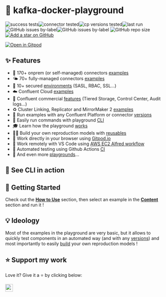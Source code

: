 # 🐳 kafka-docker-playground
![success tests](https://img.shields.io/badge/success%20tests-448%2F471-red)![connector tested](https://img.shields.io/badge/connector%20tested-149-green)![cp versions tested](https://img.shields.io/badge/cp%20version%20tested-%207.9.0-green)![last run](https://img.shields.io/badge/last%20run-2025--05--22%2019:17-green)
![GitHub issues by-label](https://img.shields.io/github/issues/vdesabou/kafka-docker-playground/CI%20failing%20🔥)![GitHub issues by-label](https://img.shields.io/github/issues/vdesabou/kafka-docker-playground/enhancement%20✨)
![GitHub repo size](https://img.shields.io/github/repo-size/vdesabou/kafka-docker-playground)
[![Add a star on GitHub](https://img.shields.io/github/stars/vdesabou/kafka-docker-playground?style=social)](https://github.com/vdesabou/kafka-docker-playground)

[![Open in Gitpod](https://gitpod.io/button/open-in-gitpod.svg)](https://gitpod.io/#https://github.com/vdesabou/kafka-docker-playground)
## ✨ Features

- 🔗 170+ onprem (or self-managed) connectors [examples](/content?id=🔗-connectors)
- 🌤️ 70+ fully-managed connectors [examples](/content?id=%f0%9f%a4%96-fully-managed-connectors)
- 🔐 10+ secured [environments](/content?id=%F0%9F%94%90-environments) (SASL, RBAC, SSL...)
- ☁️ Confluent Cloud [examples](/content?id=☁%EF%B8%8F-confluent-cloud)
- 💸 Confluent commercial [features](/content?id=💸-confluent-commercial) (Tiered Storage, Control Center, Audit logs...)
- ♻️ Cluster Linking, Replicator and MirrorMaker 2 [examples](/content?id=🌍-multi-data-center-deployments)
- 🎯 Run examples with any Confluent Platform or connector [versions](/how-to-use?id=🪄-specify-versions)
- 🧠 Easily run commands with playground [CLI](/cli)
- 🎓 Learn how the playground [works](/how-it-works)
- 👷‍♂️ Build your own reproduction models with [reusables](/reusables)
- 📱 Work directly in your browser using [Gitpod.io](/how-to-use?id=🪄-gitpodio)
- 🎩 Work remotely with VS Code using [AWS EC2 Alfred workflow](/how-to-use?id=%f0%9f%8e%a9-aws-ec2-alfred-workflow)
- 🤖 Automated testing using Github Actions [CI](/how-it-works?id=🤖-how-ci-works)
- 👾 And even more [playgrounds](/content?id=👾-other-playgrounds)...

## 🍿 See CLI in action

<script async id="asciicast-581275" src="https://asciinema.org/a/581275.js" async data-autoplay="true" data-size="big"></script>

## 🏁 Getting Started

Check out the **[How to Use](/how-to-use.md)** section, then select an example in the **[Content](/content.md)** section and run it !

## 💡 Ideology

Most of the examples in the playground are very basic, but it allows to quickly test components in an automated way (and with any [versions](/how-to-use?id=🪄-specify-versions)) and most importantly to easily [build](/reusables) your own reproduction models !

## ⭐️ Support my work

Love it? Give it a ⭐️ by clicking below:

<a href="https://github.com/vdesabou/kafka-docker-playground/stargazers"><img src="https://img.shields.io/github/stars/vdesabou/kafka-docker-playground?style=social" style="margin-left:0;box-shadow:none;border-radius:0;height:24px"></a>